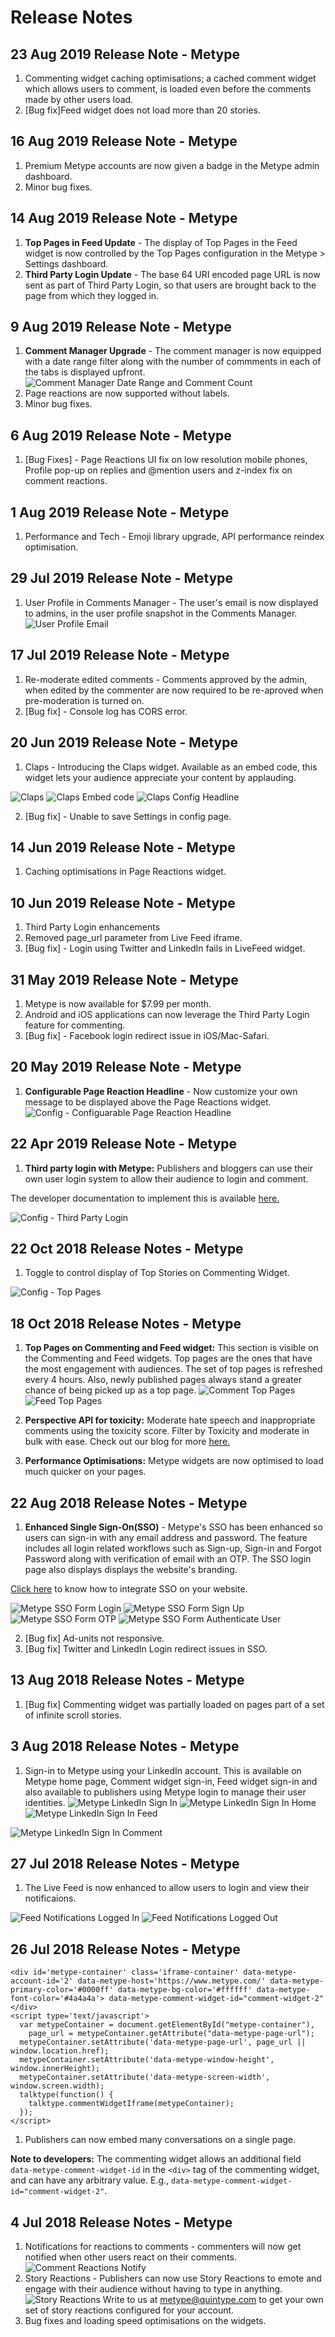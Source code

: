# Release Notes

## 23 Aug 2019 Release Note - Metype
1. Commenting widget caching optimisations; a cached comment widget which allows users to comment, is loaded even before the comments made by other users load.
2. [Bug fix]Feed widget does not load more than 20 stories.

## 16 Aug 2019 Release Note - Metype
1. Premium Metype accounts are now given a badge in the Metype admin dashboard.
2. Minor bug fixes.

## 14 Aug 2019 Release Note - Metype
1. **Top Pages in Feed Update** - The display of Top Pages in the Feed widget is now controlled by the Top Pages configuration in the Metype > Settings dashboard.
2. **Third Party Login Update** - The base 64 URI encoded page URL is now sent as part of Third Party Login, so that users are brought back to the page from which they logged in.


## 9 Aug 2019 Release Note - Metype
1. **Comment Manager Upgrade** - The comment manager is now equipped with a date range filter along with the number of commments in each of the tabs is displayed upfront. 
![Comment Manager Date Range and Comment Count](../../images/Metype_CM_DateRange_CommentCount.png "Comment Manager Date Range and Comment Count")
2. Page reactions are now supported without labels.
3. Minor bug fixes.

## 6 Aug 2019 Release Note - Metype
1. [Bug Fixes] - Page Reactions UI fix on low resolution mobile phones, Profile pop-up on replies and @mention users and z-index fix on comment reactions.

## 1 Aug 2019 Release Note - Metype
1. Performance and Tech - Emoji library upgrade, API performance reindex optimisation.

## 29 Jul 2019 Release Note - Metype
1. User Profile in Comments Manager - The user's email is now displayed to admins, in the user profile snapshot in the Comments Manager.
![User Profile Email](../../images/Metype_UserProfileEmail.png "User Profile Email")

## 17 Jul 2019 Release Note - Metype
1. Re-moderate edited comments - Comments approved by the admin, when edited by the commenter are now required to be re-aproved when pre-moderation is turned on.
2. [Bug fix] - Console log has CORS error.

## 20 Jun 2019 Release Note - Metype
1. Claps - Introducing the Claps widget. Available as an embed code, this widget lets your audience appreciate your content by applauding. 

![Claps](../../images/Metype_Claps.png "Claps")
![Claps Embed code](../../images/Metype_Claps_Embed_Code.png "Claps Embed Code")
![Claps Config Headline](../../images/Metype_Claps_Config_Headline.png "Claps Config Headline")

2. [Bug fix] - Unable to save Settings in config page.


## 14 Jun 2019 Release Note - Metype
1. Caching optimisations in Page Reactions widget.

## 10 Jun 2019 Release Note - Metype

1. Third Party Login enhancements
2. Removed page_url parameter from Live Feed iframe.
3. [Bug fix] - Login using Twitter and LinkedIn fails in LiveFeed widget.

## 31 May 2019 Release Note - Metype

1. Metype is now available for $7.99 per month. 
2. Android and iOS applications can now leverage the Third Party Login feature for commenting.
3. [Bug fix] - Facebook login redirect issue in iOS/Mac-Safari.

## 20 May 2019 Release Note - Metype
1. **Configurable Page Reaction Headline** - Now customize your own message to be displayed above the Page Reactions widget.
![Config - Configuarable Page Reaction Headline](../../images/Metype_Page_Reaction_Headline.png "Config - Configuarable Page Reaction Headline")

## 22 Apr 2019 Release Note - Metype
1. **Third party login with Metype:** Publishers and bloggers can use their own user login system to allow their audience to login and comment.

The developer documentation to implement this is available [here.](#third-party-login)

![Config - Third Party Login](../../images/Metype_ThirdPartyLogin.png "Config - Third Party Login") 

## 22 Oct 2018 Release Notes - Metype

1. Toggle to control display of Top Stories on Commenting Widget.

![Config - Top Pages](../../images/Metype_Top_Pages_Config.png "Config - Top Pages")

## 18 Oct 2018 Release Notes - Metype

1. **Top Pages on Commenting and Feed widget:** This section is visible on the Commenting and Feed widgets.
Top pages are the ones that have the most engagement with audiences. The set of top pages is refreshed every 4 hours. Also, newly published pages always stand a greater chance of being picked up as a top page.
![Comment Top Pages](../../images/Metype_Comment_Top_Pages.png "Comment Top Pages")
![Feed Top Pages](../../images/Metype_Feed_Top_Pages.png "Feed Top Pages")

2. **Perspective API for toxicity:** Moderate hate speech and inappropriate comments using the toxicity score. Filter by Toxicity and moderate in bulk with ease.
Check out our blog for more [here.](https://www.quintype.com/blog/tech/control-the-toxicity-of-comments-with-metype)

3. **Performance Optimisations:** Metype widgets are now optimised to load much quicker on your pages.

## 22 Aug 2018 Release Notes - Metype
1. **Enhanced Single Sign-On(SSO)** - Metype's SSO has been enhanced so users can sign-in with any email address and password.
The feature includes all login related workflows such as Sign-up, Sign-in and Forgot Password along with verification of email with an OTP.
The SSO login page also displays displays the website's branding.

[Click here](#single-sign-on-sso) to know how to integrate SSO on your website.

![Metype SSO Form Login](../../images/Metype_SSO_Form_Login.png "Metype SSO Form Login")
![Metype SSO Form Sign Up](../../images/Metype_SSO_Form_Signup.png "Metype SSO Form Sign Up")
![Metype SSO Form OTP](../../images/Metype_SSO_Form_OTP.png "Metype SSO Form OTP")
![Metype SSO Form Authenticate User](../../images/Metype_SSO_Form_Authenticate_User.png "Metype SSO Form Authenticate User")

2. [Bug fix] Ad-units not responsive.
3. [Bug fix] Twitter and LinkedIn Login redirect issues in SSO.


## 13 Aug 2018 Release Notes - Metype

1. [Bug fix] Commenting widget was partially loaded on pages part of a set of infinite scroll stories.


## 3 Aug 2018 Release Notes - Metype

1. Sign-in to Metype using your LinkedIn account. This is available on Metype home page, Comment widget sign-in, Feed widget sign-in and also available to publishers using Metype login to manage their user identities.
![Metype LinkedIn Sign In](../../images/Metype_LinkedIn_SSO_SignIn.png "Metype LinkedIn Sign In")
![Metype LinkedIn Sign In Home](../../images/Metype_LinkedIn_Home_SignIn.png "Metype LinkedIn Sign In Home")
![Metype LinkedIn Sign In Feed](../../images/Metype_LinkedIn_Feed_SignIn.png "Metype LinkedIn Sign In Feed")


![Metype LinkedIn Sign In Comment](../../images/Metype_LinkedIn_Comment_SignIn.png "Metype LinkedIn Sign In Comment")



## 27 Jul 2018 Release Notes - Metype

1. The Live Feed is now enhanced to allow users to login and view their notificaions.

![Feed Notifications Logged In](../../images/Notifications_on_Feed_In.png "Feed Notifications Logged in") ![Feed Notifications Logged Out](../../images/Notifications_on_Feed_Out.png "Feed Notifications Logged out")


## 26 Jul 2018 Release Notes - Metype

```shell
<div id='metype-container' class='iframe-container' data-metype-account-id='2' data-metype-host='https://www.metype.com/' data-metype-primary-color='#0000ff' data-metype-bg-color='#ffffff' data-metype-font-color='#4a4a4a'> data-metype-comment-widget-id="comment-widget-2"</div>
<script type='text/javascript'>
  var metypeContainer = document.getElementById("metype-container"),
    page_url = metypeContainer.getAttribute("data-metype-page-url");
  metypeContainer.setAttribute('data-metype-page-url', page_url || window.location.href);
  metypeContainer.setAttribute('data-metype-window-height', window.innerHeight);
  metypeContainer.setAttribute('data-metype-screen-width', window.screen.width);
  talktype(function() {
    talktype.commentWidgetIframe(metypeContainer);
  });
</script>
```
1. Publishers can now embed many conversations on a single page.


**Note to developers:** The commenting widget allows an additional field `data-metype-comment-widget-id` in the `<div>` tag of the commenting widget, and can have any arbitrary value. E.g.,
`data-metype-comment-widget-id="comment-widget-2"`.


## 4 Jul 2018 Release Notes - Metype

1. Notifications for reactions to comments - commenters will now get notified when other users react on their comments.
![Comment Reactions Notify](../../images/Comment_Reactions_4Jul18.png "Comment Reactions Notification")
2. Story Reactions - Publishers can now use Story Reactions to emote and engage with their audience without having to type in anything.
![Story Reactions](../../images/Story_Reactions_4Jul18.png "Story Reactions")
Write to us at metype@quintype.com to get your own set of story reactions configured for your account.
3. Bug fixes and loading speed optimisations on the widgets.
